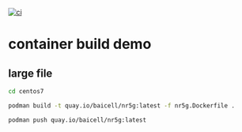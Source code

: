 [![ci](https://github.com/wangzheng422/container.build.demo/actions/workflows/main.yml/badge.svg)](https://github.com/wangzheng422/container.build.demo/actions/workflows/main.yml)

# container build demo

## large file

```bash
cd centos7

podman build -t quay.io/baicell/nr5g:latest -f nr5g.Dockerfile .

podman push quay.io/baicell/nr5g:latest

```